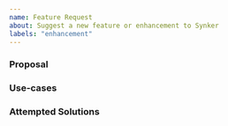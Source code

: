 ```yaml
---
name: Feature Request
about: Suggest a new feature or enhancement to Synker
labels: "enhancement"
---
```


### Proposal
<!--
If you have an idea for a way to address the problem via a change to Synker's
features, please describe it below.
-->

### Use-cases
<!--
In order to properly evaluate the feature request, it is necessary to understand
the use-cases for it. Please describe below the _end goal_ you are trying to
achieve that has led you to request this feature.
-->

### Attempted Solutions
<!--
If you have already tried to solve the problem within Synker's existing features
and found a limitation that prevented you from succeeding, please describe it
below.
-->
